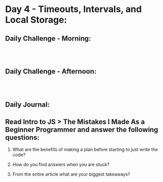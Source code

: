 # Day 4 - Timeouts, Intervals, and Local Storage:

## Daily Challenge - Morning:
<br> <br>

## Daily Challenge - Afternoon:
<br> <br>

## Daily Journal:
## Read Intro to JS > The Mistakes I Made As a Beginner Programmer and answer the following questions:
1. What are the benefits of making a plan before starting to just write the code? <br>

2. How do you find answers when you are stuck? <br>

3. From the entire article what are your biggest takeaways? <br>